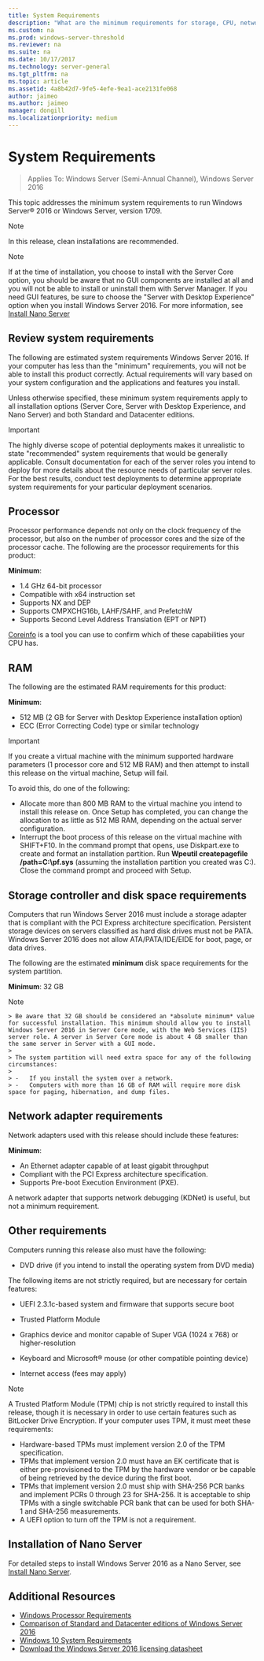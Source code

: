 ```yaml
--- 
title: System Requirements
description: "What are the minimum requirements for storage, CPU, network, memory, RAM in a clean installation of each installation option." 
ms.custom: na
ms.prod: windows-server-threshold
ms.reviewer: na
ms.suite: na
ms.date: 10/17/2017
ms.technology: server-general
ms.tgt_pltfrm: na
ms.topic: article
ms.assetid: 4a8b42d7-9fe5-4efe-9ea1-ace2131fe068
author: jaimeo
ms.author: jaimeo
manager: dongill
ms.localizationpriority: medium
---
```

# System Requirements

>Applies To: Windows Server (Semi-Annual Channel), Windows Server 2016 

This topic addresses the minimum system requirements to run Windows Server&reg; 2016 or Windows Server, version 1709.


> [!Note]  
> In this release, clean installations are recommended.  
>   

> [!NOTE]  
> If at the time of installation, you choose to install with the Server Core option, you should be aware that no GUI components are installed at all and you will not be able to install or uninstall them with Server Manager. If you need GUI features, be sure to choose the "Server with Desktop Experience" option when you install Windows Server 2016. For more information, see [Install Nano Server](Getting-Started-with-Nano-Server.md)  


## Review system requirements  
The following are estimated system requirements Windows Server 2016. If your computer has less than the "minimum" requirements, you will not be able to install this product correctly. Actual requirements will vary based on your system configuration and the applications and features you install.

Unless otherwise specified, these minimum system requirements apply to all installation options (Server Core, Server with Desktop Experience, and Nano Server) and both Standard and Datacenter editions.  

> [!IMPORTANT]  
> The highly diverse scope of potential deployments makes it unrealistic to state "recommended" system requirements that would be generally applicable. Consult documentation for each of the server roles you intend to deploy for more details about the resource needs of particular server roles. For the best results, conduct test deployments to determine appropriate system requirements for your particular deployment scenarios.  


## Processor  
Processor performance depends not only on the clock frequency of the processor, but also on the number of processor cores and the size of the processor cache. The following are the processor requirements for this product:  

**Minimum**:  
- 1.4 GHz 64-bit processor  
- Compatible with x64 instruction set  
- Supports NX and DEP  
- Supports CMPXCHG16b, LAHF/SAHF, and PrefetchW  
- Supports Second Level Address Translation (EPT or NPT)  

[Coreinfo](https://technet.microsoft.com/sysinternals/cc835722.aspx) is a tool you can use to confirm which of these capabilities your CPU has.

## RAM  
The following are the estimated RAM requirements for this product:  

**Minimum**:  
- 512 MB (2 GB for Server with Desktop Experience installation option)
- ECC (Error Correcting Code) type or similar technology  

> [!IMPORTANT]  
> If you create a virtual machine with the minimum supported hardware parameters (1 processor core and 512 MB RAM) and then attempt to install this release on the virtual machine, Setup will fail.  
>   
> To avoid this, do one of the following:  
>   
> -   Allocate more than 800 MB RAM to the virtual machine you intend to install this release on. Once Setup has completed, you can change the allocation to as little as 512 MB RAM, depending on the actual server configuration.  
> -   Interrupt the boot process of this release on the virtual machine with SHIFT+F10. In the command prompt that opens, use Diskpart.exe to create and format an installation partition. Run **Wpeutil createpagefile /path=C:\pf.sys** (assuming the installation partition you created was C:). Close the command prompt and proceed with Setup.  

## Storage controller and disk space requirements  
Computers that run Windows Server 2016 must include a storage adapter that is compliant with the PCI Express architecture specification. Persistent storage devices on servers classified as hard disk drives must not be PATA. Windows Server 2016 does not allow ATA/PATA/IDE/EIDE for boot, page, or data drives.  

The following are the estimated **minimum** disk space requirements for the system partition.  

**Minimum**: 32 GB  

   > [!NOTE]  
    > Be aware that 32 GB should be considered an *absolute minimum* value for successful installation. This minimum should allow you to install Windows Server 2016 in Server Core mode, with the Web Services (IIS) server role. A server in Server Core mode is about 4 GB smaller than the same server in Server with a GUI mode. 
    >   
    > The system partition will need extra space for any of the following circumstances:  
    >   
    > -   If you install the system over a network.  
    > -   Computers with more than 16 GB of RAM will require more disk space for paging, hibernation, and dump files.  

## Network adapter requirements  

Network adapters used with this release should include these features:  

**Minimum**:  
- An Ethernet adapter capable of at least gigabit throughput  
- Compliant with the PCI Express architecture specification.  
- Supports Pre-boot Execution Environment (PXE).  

A network adapter that supports network debugging (KDNet) is useful, but not a minimum requirement.   



## Other requirements  
Computers running this release also must have the following:  


-   DVD drive (if you intend to install the operating system from DVD media)  

The following items are not strictly required, but are necessary for certain features:  

- UEFI 2.3.1c-based system and firmware that supports secure boot  
- Trusted Platform Module  

-   Graphics device and monitor capable of Super VGA (1024 x 768) or higher-resolution  

-   Keyboard and Microsoft&reg; mouse (or other compatible pointing device)  

-   Internet access (fees may apply)  

>[!NOTE]  
> A Trusted Platform Module (TPM) chip is not strictly required to install this release, though it is necessary in order to use certain features such as BitLocker Drive Encryption. If your computer uses TPM, it must meet these requirements:  
>  
>- Hardware-based TPMs must implement version 2.0 of the TPM specification.  
>- TPMs that implement version 2.0 must have an EK certificate that is either pre-provisioned to the TPM by the hardware vendor or be capable of being retrieved by the device during the first boot.  
>- TPMs that implement version 2.0 must ship with SHA-256 PCR banks and implement PCRs 0 through 23 for SHA-256. It is acceptable to ship TPMs with a single switchable PCR bank that can be used for both SHA-1 and SHA-256 measurements.  
>- A UEFI option to turn off the TPM is not a requirement.  

## Installation of Nano Server  
For detailed steps to install Windows Server 2016 as a Nano Server, see [Install Nano Server](Getting-Started-with-Nano-Server.md).

## Additional Resources
- [Windows Processor Requirements](https://docs.microsoft.com/windows-hardware/design/minimum/windows-processor-requirements)
- [Comparison of Standard and Datacenter editions of Windows Server 2016](https://docs.microsoft.com/windows-server/get-started/2016-edition-comparison)
- [Windows 10 System Requirements ](https://www.microsoft.com/windows/windows-10-specifications#system-specifications)
- [Download the Windows Server 2016 licensing datasheet](http://download.microsoft.com/download/7/2/9/7290EA05-DC56-4BED-9400-138C5701F174/WS2016LicensingDatasheet.pdf)
